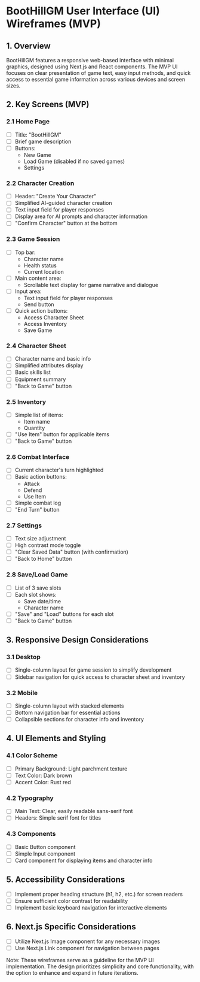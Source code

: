 # BootHillGM User Interface (UI) Wireframes (MVP)

## 1. Overview
BootHillGM features a responsive web-based interface with minimal graphics, designed using Next.js and React components. The MVP UI focuses on clear presentation of game text, easy input methods, and quick access to essential game information across various devices and screen sizes.

## 2. Key Screens (MVP)

### 2.1 Home Page
- [ ] Title: "BootHillGM"
- [ ] Brief game description
- [ ] Buttons:
  - New Game
  - Load Game (disabled if no saved games)
  - Settings

### 2.2 Character Creation
- [ ] Header: "Create Your Character"
- [ ] Simplified AI-guided character creation
- [ ] Text input field for player responses
- [ ] Display area for AI prompts and character information
- [ ] "Confirm Character" button at the bottom

### 2.3 Game Session
- [ ] Top bar:
  - Character name
  - Health status
  - Current location
- [ ] Main content area:
  - Scrollable text display for game narrative and dialogue
- [ ] Input area:
  - Text input field for player responses
  - Send button
- [ ] Quick action buttons:
  - Access Character Sheet
  - Access Inventory
  - Save Game

### 2.4 Character Sheet
- [ ] Character name and basic info
- [ ] Simplified attributes display
- [ ] Basic skills list
- [ ] Equipment summary
- [ ] "Back to Game" button

### 2.5 Inventory
- [ ] Simple list of items:
  - Item name
  - Quantity
- [ ] "Use Item" button for applicable items
- [ ] "Back to Game" button

### 2.6 Combat Interface
- [ ] Current character's turn highlighted
- [ ] Basic action buttons:
  - Attack
  - Defend
  - Use Item
- [ ] Simple combat log
- [ ] "End Turn" button

### 2.7 Settings
- [ ] Text size adjustment
- [ ] High contrast mode toggle
- [ ] "Clear Saved Data" button (with confirmation)
- [ ] "Back to Home" button

### 2.8 Save/Load Game
- [ ] List of 3 save slots
- [ ] Each slot shows:
  - Save date/time
  - Character name
- [ ] "Save" and "Load" buttons for each slot
- [ ] "Back to Game" button

## 3. Responsive Design Considerations

### 3.1 Desktop
- [ ] Single-column layout for game session to simplify development
- [ ] Sidebar navigation for quick access to character sheet and inventory

### 3.2 Mobile
- [ ] Single-column layout with stacked elements
- [ ] Bottom navigation bar for essential actions
- [ ] Collapsible sections for character info and inventory

## 4. UI Elements and Styling

### 4.1 Color Scheme
- [ ] Primary Background: Light parchment texture
- [ ] Text Color: Dark brown
- [ ] Accent Color: Rust red

### 4.2 Typography
- [ ] Main Text: Clear, easily readable sans-serif font
- [ ] Headers: Simple serif font for titles

### 4.3 Components
- [ ] Basic Button component
- [ ] Simple Input component
- [ ] Card component for displaying items and character info

## 5. Accessibility Considerations
- [ ] Implement proper heading structure (h1, h2, etc.) for screen readers
- [ ] Ensure sufficient color contrast for readability
- [ ] Implement basic keyboard navigation for interactive elements

## 6. Next.js Specific Considerations
- [ ] Utilize Next.js Image component for any necessary images
- [ ] Use Next.js Link component for navigation between pages

Note: These wireframes serve as a guideline for the MVP UI implementation. The design prioritizes simplicity and core functionality, with the option to enhance and expand in future iterations.